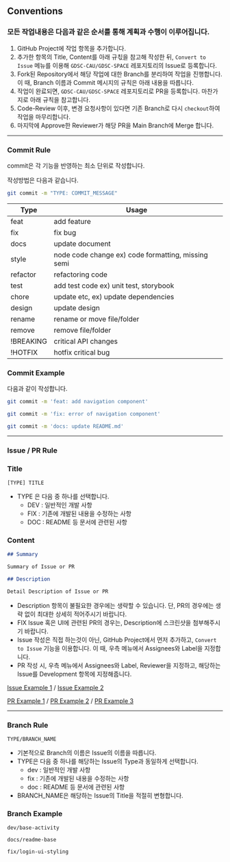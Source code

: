 ## Conventions

### 모든 작업내용은 다음과 같은 순서를 통해 계획과 수행이 이루어집니다.

1. GitHub Project에 작업 항목을 추가합니다.
2. 추가한 항목의 Title, Content를 아래 규칛을 참고해 작성한 뒤, `Convert to Issue` 메뉴를 이용해 `GDSC-CAU/GDSC-SPACE` 레포지토리의 Issue로 등록합니다.
3. Fork된 Repository에서 해당 작업에 대한 Branch를 분리하여 작업을 진행합니다. 이 때, Branch 이름과 Commit 메시지의 규칙은 아래 내용을 따릅니다.
4. 작업이 완료되면, `GDSC-CAU/GDSC-SPACE` 레포지토리로 PR을 등록합니다. 마찬가지로 아래 규칙을 참고합니다.
5. Code-Review 이후, 변경 요청사항이 있다면 기존 Branch로 다시 `checkout`하여 작업을 마무리합니다.
6. 마지막에 Approve한 Reviewer가 해당 PR을 Main Branch에 Merge 합니다.

---

### Commit Rule

commit은 각 기능을 반영하는 최소 단위로 작성합니다.

작성방법은 다음과 같습니다.

```bash
git commit -m "TYPE: COMMIT_MESSAGE"

```

| Type | Usage |
| --- | --- |
| feat | add feature |
| fix | fix bug |
| docs | update document |
| style | node code change ex) code formatting, missing semi |
| refactor | refactoring code |
| test | add test code ex) unit test, storybook |
| chore | update etc, ex) update dependencies |
| design | update design |
| rename | rename or move file/folder |
| remove | remove file/folder |
| !BREAKING | critical API changes |
| !HOTFIX | hotfix critical bug |

### Commit Example

다음과 같이 작성합니다.

```bash
git commit -m 'feat: add navigation component'

```

```bash
git commit -m 'fix: error of navigation component'

```

```bash
git commit -m 'docs: update README.md'

```

---

### Issue / PR Rule

### Title

```
[TYPE] TITLE

```

- TYPE 은 다음 중 하나를 선택합니다.
    - DEV : 일반적인 개발 사항
    - FIX : 기존에 개발된 내용을 수정하는 사항
    - DOC : README 등 문서에 관련된 사항

### Content

```markdown
## Summary

Summary of Issue or PR

## Description

Detail Description of Issue or PR

```

- Description 항목이 불필요한 경우에는 생략할 수 있습니다. 단, PR의 경우에는 생략 없이 최대한 상세히 적어주시기 바랍니다.
- FIX Issue 혹은 UI에 관련된 PR의 경우는, Description에 스크린샷을 첨부해주시기 바랍니다.
- Issue 작성은 직접 하는것이 아닌, GitHub Project에서 먼저 추가하고, `Convert to Issue` 기능을 이용합니다.
이 때, 우측 메뉴에서 Assignees와 Label을 지정합니다.
- PR 작성 시, 우측 메뉴에서 Assignees와 Label, Reviewer을 지정하고, 해당하는 Issue를 Development 항목에 지정해줍니다.

[Issue Example 1](https://github.com/yymin1022/Wa_API/issues/59) /
[Issue Example 2](https://github.com/yymin1022/TaxiMeter/issues/1)

[PR Example 1](https://github.com/DefCon-Apps/Military_License/pull/21) /
[PR Example 2](https://github.com/DefCon-Apps/Military_License/pull/22) /
[PR Example 3](https://github.com/DefCon-Apps/Military_License/pull/24)

---

### Branch Rule

```
TYPE/BRANCH_NAME

```

- 기본적으로 Branch의 이름은 Issue의 이름을 따릅니다.
- TYPE은 다음 중 하나를 해당하는 Issue의 Type과 동일하게 선택합니다.
    - dev : 일반적인 개발 사항
    - fix : 기존에 개발된 내용을 수정하는 사항
    - doc : README 등 문서에 관련된 사항
- BRANCH_NAME은 해당하는 Issue의 Title을 적절히 변형합니다.

### Branch Example

```
dev/base-activity

```

```
docs/readme-base

```

```
fix/login-ui-styling

```